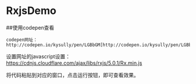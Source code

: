 # RxjsDemo
##使用codepen查看

```
codepen网址：http://codepen.io/kysully/pen/LGBbGM[http://codepen.io/kysully/pen/LGBbGM]
```
设置网址的javascript设置：
https://cdnjs.cloudflare.com/ajax/libs/rxjs/5.0.1/Rx.min.js

将代码粘贴到对应的窗口，点击运行按钮，即可查看效果。
